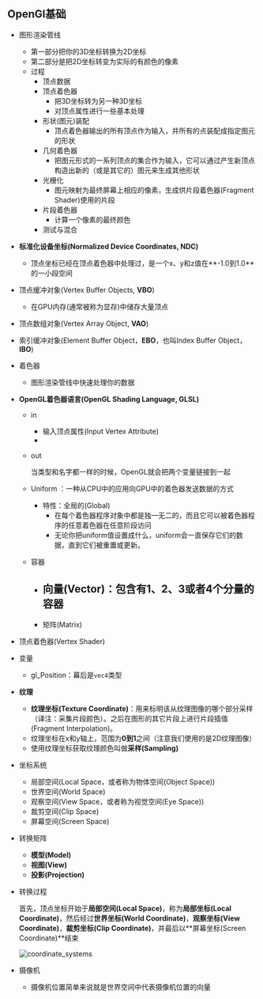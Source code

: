 ## OpenGl基础

- 图形渲染管线
  - 第一部分把你的3D坐标转换为2D坐标
  - 第二部分是把2D坐标转变为实际的有颜色的像素
  - 过程
    - 顶点数据
    - 顶点着色器
      - 把3D坐标转为另一种3D坐标
      - 对顶点属性进行一些基本处理
    - 形状(图元)装配
      - 顶点着色器输出的所有顶点作为输入，并所有的点装配成指定图元的形状
    - 几何着色器
      - 把图元形式的一系列顶点的集合作为输入，它可以通过产生新顶点构造出新的（或是其它的）图元来生成其他形状
    - 光栅化
      - 图元映射为最终屏幕上相应的像素，生成供片段着色器(Fragment Shader)使用的片段
    - 片段着色器
      - 计算一个像素的最终颜色
    - 测试与混合
- **标准化设备坐标(Normalized Device Coordinates, NDC)**
  - 顶点坐标已经在顶点着色器中处理过，是一个x、y和z值在**-1.0到1.0**的一小段空间
- 顶点缓冲对象(Vertex Buffer Objects, **VBO**)
  - 在GPU内存(通常被称为显存)中储存大量顶点
- 顶点数组对象(Vertex Array Object, **VAO**)
- 索引缓冲对象(Element Buffer Object，**EBO**，也叫Index Buffer Object，**IBO**)

- 着色器

  - 图形渲染管线中快速处理你的数据

- **OpenGL着色器语言(OpenGL Shading Language, GLSL)**

  - in

    - 输入顶点属性(Input Vertex Attribute)
    - 

  - out

    当类型和名字都一样的时候，OpenGL就会把两个变量链接到一起

  - Uniform ：一种从CPU中的应用向GPU中的着色器发送数据的方式

    - 特性：全局的(Global)
      - 在每个着色器程序对象中都是独一无二的，而且它可以被着色器程序的任意着色器在任意阶段访问
      - 无论你把uniform值设置成什么，uniform会一直保存它们的数据，直到它们被重置或更新。

  - 容器

    - 向量(Vector)：包含有1、2、3或者4个分量的容器
      - 
    - 矩阵(Matrix)

- 顶点着色器(Vertex Shader)

- 变量

  - gl_Position：幕后是`vec4`类型

- **纹理**

  - **纹理坐标(Texture Coordinate)**：用来标明该从纹理图像的哪个部分采样（译注：采集片段颜色）。之后在图形的其它片段上进行片段插值(Fragment Interpolation)。
  - 纹理坐标在x和y轴上，范围为**0到1**之间（注意我们使用的是2D纹理图像）
  - 使用纹理坐标获取纹理颜色叫做**采样(Sampling)**

- 坐标系统

  - 局部空间(Local Space，或者称为物体空间(Object Space))
  - 世界空间(World Space)
  - 观察空间(View Space，或者称为视觉空间(Eye Space))
  - 裁剪空间(Clip Space)
  - 屏幕空间(Screen Space)

- 转换矩阵

  - **模型(Model)**
  - **视图(View)**
  - **投影(Projection)**

- 转换过程

  首先，顶点坐标开始于**局部空间(Local Space)**，称为**局部坐标(Local Coordinate)**，然后经过**世界坐标(World Coordinate)**，**观察坐标(View Coordinate)**，**裁剪坐标(Clip Coordinate)**，并最后以**屏幕坐标(Screen Coordinate)**结束

  ![coordinate_systems](http://learnopengl.com/img/getting-started/coordinate_systems.png)

- 摄像机
  - 摄像机位置简单来说就是世界空间中代表摄像机位置的向量

